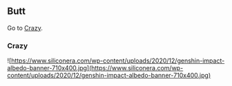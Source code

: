 ## Butt

Go to [Crazy](#crazy).

### Crazy

![https://www.siliconera.com/wp-content/uploads/2020/12/genshin-impact-albedo-banner-710x400.jpg](https://www.siliconera.com/wp-content/uploads/2020/12/genshin-impact-albedo-banner-710x400.jpg)



